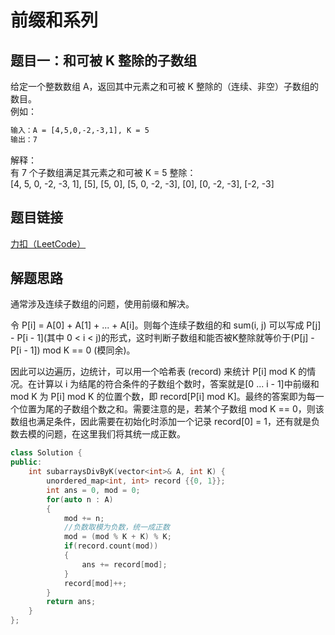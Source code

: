 # 前缀和系列
## 题目一：和可被 K 整除的子数组  
给定一个整数数组 A，返回其中元素之和可被 K 整除的（连续、非空）子数组的数目。  
例如：  
```html
输入：A = [4,5,0,-2,-3,1], K = 5  
输出：7  
```
解释：  
有 7 个子数组满足其元素之和可被 K = 5 整除：  
[4, 5, 0, -2, -3, 1], [5], [5, 0], [5, 0, -2, -3], [0], [0, -2, -3], [-2, -3]  
## 题目链接  
[力扣（LeetCode）](https://leetcode-cn.com/problems/subarray-sums-divisible-by-k)  
## 解题思路
通常涉及连续子数组的问题，使用前缀和解决。

令 P[i] = A[0] + A[1] + ... + A[i]。则每个连续子数组的和 sum(i, j) 可以写成 P[j] - P[i - 1](其中 0 < i < j)的形式，这时判断子数组和能否被K整除就等价于(P[j] - P[i - 1]) mod K == 0 (模同余)。

因此可以边遍历，边统计，可以用一个哈希表 (record) 来统计 P[i] mod K 的情况。在计算以 i 为结尾的符合条件的子数组个数时，答案就是[0 ... i - 1]中前缀和 mod K 为 P[i] mod K 的位置个数，即 record[P[i] mod K]。最终的答案即为每一个位置为尾的子数组个数之和。需要注意的是，若某个子数组 mod K == 0，则该数组也满足条件，因此需要在初始化时添加一个记录 record[0] = 1，还有就是负数去模的问题，在这里我们将其统一成正数。
```cpp
class Solution {
public:
    int subarraysDivByK(vector<int>& A, int K) {
        unordered_map<int, int> record {{0, 1}};
        int ans = 0, mod = 0;
        for(auto n : A)
        {
            mod += n;
            //负数取模为负数，统一成正数
            mod = (mod % K + K) % K;
            if(record.count(mod))
            {
                ans += record[mod];
            }
            record[mod]++;
        }
        return ans;
    }
};
```
